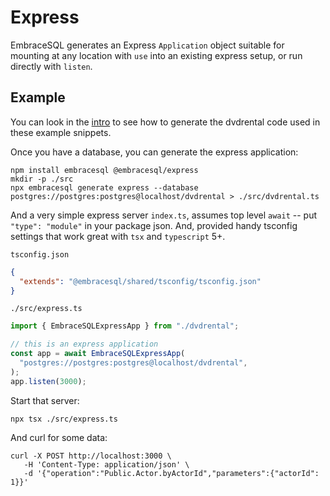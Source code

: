 # Express

EmbraceSQL generates an Express `Application` object suitable for mounting
at any location with `use` into an existing express setup, or run directly
with `listen`.

## Example

You can look in the [intro](./index.md) to see how to generate the dvdrental code
used in these example snippets.

Once you have a database, you can generate the express application:

```shell
npm install embracesql @embracesql/express
mkdir -p ./src
npx embracesql generate express --database postgres://postgres:postgres@localhost/dvdrental > ./src/dvdrental.ts
```

And a very simple express server `index.ts`, assumes top level `await` -- put `"type": "module"`
in your package json. And, provided handy tsconfig settings that work great with
`tsx` and `typescript` 5+.

`tsconfig.json`

```json
{
  "extends": "@embracesql/shared/tsconfig/tsconfig.json"
}

```

`./src/express.ts`

```typescript
import { EmbraceSQLExpressApp } from "./dvdrental";

// this is an express application
const app = await EmbraceSQLExpressApp(
  "postgres://postgres:postgres@localhost/dvdrental",
);
app.listen(3000);

```

Start that server:

```shell
npx tsx ./src/express.ts
```

And curl for some data:

```shell
curl -X POST http://localhost:3000 \
   -H 'Content-Type: application/json' \
   -d '{"operation":"Public.Actor.byActorId","parameters":{"actorId": 1}}'
```
